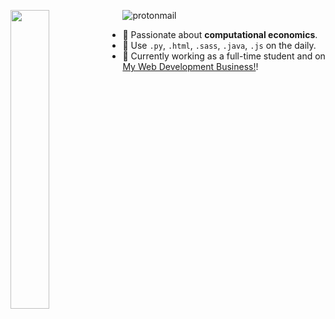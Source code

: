 <img src="lizard.gif" width=35% align=left></img>

![protonmail](https://img.shields.io/badge/-ian.koide@proton.me-313131?style=flat-square&labelColor=313131&logo=protonmail&logoColor=white&color=313131)  

- 🔐 Passionate about **computational economics**.
- 🔧 Use `.py`, `.html`, `.sass`, `.java`, `.js` on the daily.
- 👷 Currently working as a full-time student and on [My Web Development Business!](https://greenviper.io)!
